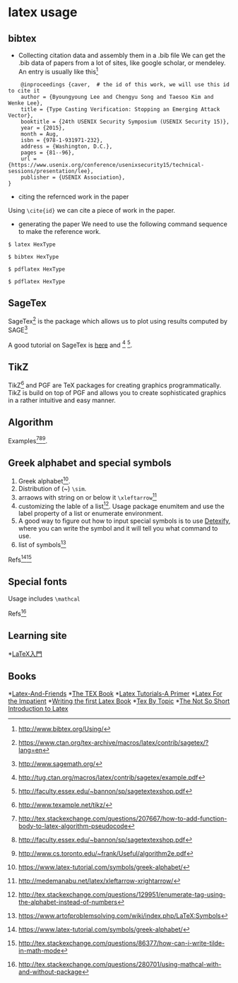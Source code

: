# latex usage

## bibtex
- Collecting citation data and assembly them in a .bib file
We can get the .bib data of papers from a lot of sites, like google scholar, or mendeley. An entry
is usually like this[^1]
```
    @inproceedings {caver,  # the id of this work, we will use this id to cite it
	author = {Byoungyoung Lee and Chengyu Song and Taesoo Kim and Wenke Lee},
	title = {Type Casting Verification: Stopping an Emerging Attack Vector},
	booktitle = {24th USENIX Security Symposium (USENIX Security 15)},
	year = {2015},
	month = Aug,
	isbn = {978-1-931971-232},
	address = {Washington, D.C.},
	pages = {81--96},
	url = {https://www.usenix.org/conference/usenixsecurity15/technical-sessions/presentation/lee},
	publisher = {USENIX Association},
}

```
- citing the refernced work in the paper

Using `\cite{id}` we can cite a piece of work in the paper.

- generating the paper
We need to use the following command sequence to make the reference work.
```
$ latex HexType
```
```
$ bibtex HexType
```
```
$ pdflatex HexType
```
```
$ pdflatex HexType
```

## SageTex

SageTex[^3] is the package which allows us to plot using
results computed by SAGE[^2]

A good tutorial on SageTex is [here](http://www.highschoolmathandchess.com/latex/plotting-with-sagetex/) and [^5] [^6].



## TikZ

TikZ[^4] and PGF are TeX packages for creating graphics programmatically.
TikZ is build on top of PGF and allows you to create sophisticated
graphics in a rather intuitive and easy manner.



## Algorithm

Examples[^7][^6][^9].


## Greek alphabet and special symbols

1. Greek alphabet[^10].
2. Distribution of (~) `\sim`.
3. arraows with string on or below it `\xleftarrow`[^13]
4. customizing the lable of a list[^14]. Usage package enumitem and use the label property
of a list or enumerate environment.
5. A good way to figure out how to input special symbols
is to use [Detexify](http://detexify.kirelabs.org/classify.html), where you can write
the symbol and it will tell you what command to use.
6. list of symbols[^15]



Refs[^10][^12]

## Special fonts

Usage includes `\mathcal`

Refs[^11]


## Learning site
*[LaTeX入門](http://medemanabu.net/latex/)

## Books
*[Latex-And-Friends](http://www.stat.wvu.edu/~jharner/courses/stat624/docs/LaTeX-and-Friends.pdf)
*[The TEX Book](http://www.ctex.org/documents/shredder/src/texbook.pdf)
*[Latex Tutorials-A Primer](https://www.tug.org/twg/mactex/tutorials/ltxprimer-1.0.pdf)
*[Latex For the Impatient](http://tug.ctan.org/info/impatient/book.pdf)
*[Writing the first Latex Book](https://www.inf.ethz.ch/personal/gander/talks/vortrag.pdf)
*[Tex By Topic](http://texdoc.net/texmf-dist/doc/plain/texbytopic/TeXbyTopic.pdf)
*[The Not So Short Introduction to Latex](https://tobi.oetiker.ch/lshort/lshort.pdf)

[^1]: http://www.bibtex.org/Using/
[^2]: http://www.sagemath.org/
[^3]: https://www.ctan.org/tex-archive/macros/latex/contrib/sagetex/?lang=en
[^4]: http://www.texample.net/tikz/
[^5]: http://tug.ctan.org/macros/latex/contrib/sagetex/example.pdf
[^6]: http://faculty.essex.edu/~bannon/sp/sagetextexshop.pdf
[^7]: http://tex.stackexchange.com/questions/207667/how-to-add-function-body-to-latex-algorithm-pseudocode
[^8]: http://tex.stackexchange.com/questions/179320/parameter-section-similar-to-input-and-output
[^9]: http://www.cs.toronto.edu/~frank/Useful/algorithm2e.pdf
[^10]: https://www.latex-tutorial.com/symbols/greek-alphabet/
[^11]: http://tex.stackexchange.com/questions/280701/using-mathcal-with-and-without-package
[^12]: http://tex.stackexchange.com/questions/86377/how-can-i-write-tilde-in-math-mode
[^13]: http://medemanabu.net/latex/xleftarrow-xrightarrow/
[^14]: http://tex.stackexchange.com/questions/129951/enumerate-tag-using-the-alphabet-instead-of-numbers
[^15]: https://www.artofproblemsolving.com/wiki/index.php/LaTeX:Symbols

